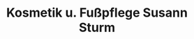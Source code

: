 ---
title: "Kosmetik u. Fußpflege Susann Sturm"
url: /stolpen/kosmetik-u-fusspflege-susann-sturm/
shop: Kosmetik
---